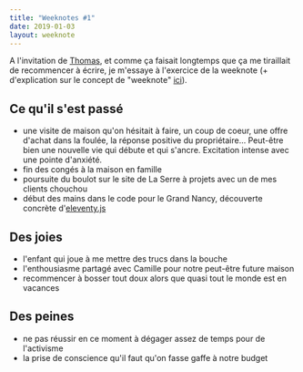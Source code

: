 ```yaml
---
title: "Weeknotes #1"
date: 2019-01-03
layout: weeknote
---
```


A l'invitation de [Thomas](https://détour.studio/), et comme ça faisait longtemps que ça me tiraillait de recommencer à écrire, je m'essaye à l'exercice de la weeknote (+ d'explication sur le concept de "weeknote" [ici](https://détour.studio/weeknotes/1/)).

## Ce qu'il s'est passé

- une visite de maison qu'on hésitait à faire, un coup de coeur, une offre d'achat dans la foulée, la réponse positive du propriétaire... Peut-être bien une nouvelle vie qui débute et qui s'ancre. Excitation intense avec une pointe d'anxiété.
- fin des congés à la maison en famille
- poursuite du boulot sur le site de La Serre à projets avec un de mes clients chouchou
- début des mains dans le code pour le Grand Nancy, découverte concrète d'[eleventy.js](https://www.11ty.dev/)

## Des joies

- l'enfant qui joue à me mettre des trucs dans la bouche
- l'enthousiasme partagé avec Camille pour notre peut-être future maison
- recommencer à bosser tout doux alors que quasi tout le monde est en vacances

## Des peines

- ne pas réussir en ce moment à dégager assez de temps pour de l'activisme
- la prise de conscience qu'il faut qu'on fasse gaffe à notre budget
